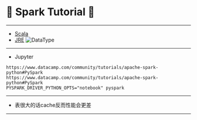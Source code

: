 # :rocket: Spark Tutorial :facepunch:
---
- [Scala][1]
- [JRE][3]
![DataType][2]
---

- Jupyter
```
https://www.datacamp.com/community/tutorials/apache-spark-python#PySpark
https://www.datacamp.com/community/tutorials/apache-spark-python#PySpark
PYSPARK_DRIVER_PYTHON_OPTS="notebook" pyspark
```
---
- 表很大的话cache反而性能会更差
---
[1]: https://github.com/mbonaci/scala
[2]: https://raw.githubusercontent.com/mbonaci/scala/master/resources/Scala-class-hierarchy.gif
[3]: http://www.oracle.com/technetwork/java/javase/downloads/java-se-jdk-7-download-432154.html
